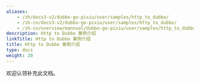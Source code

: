 ```yaml
---
aliases:
    - /zh/docs3-v2/dubbo-go-pixiu/user/samples/http_to_dubbo/
    - /zh-cn/docs3-v2/dubbo-go-pixiu/user/samples/http_to_dubbo/
    - /zh-cn/overview/mannual/dubbo-go-pixiu/user/samples/http_to_dubbo
description: Http to Dubbo 案例介绍
linkTitle: Http to Dubbo 案例介绍
title: Http to Dubbo 案例介绍
type: docs
weight: 20
---
```







欢迎认领补充此文档。
